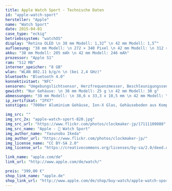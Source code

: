```yaml
---
title: Apple Watch Sport - Technische Daten
id: "apple-watch-sport"
hersteller: "Apple"
name: "Watch Sport"
date: 2015-04-01
case_type: "eckig"
betriebssystem: "watchOS"
display: "Retina OLED \n 38 mm Modell: 1,32” \n 42 mm Modell: 1,5”"
aufloesung: "38 mm Modell: \n 272 × 340 Pixel \n 42 mm Modell: \n 312 × 390 Pixel"
akku: "38 mm Modell: 205 mAh \n 42 mm Modell: 246 mAh"
prozessor: "Apple S1"
ram: "512 MB"
interner_speicher: "8 GB"
wlan: "WLAN 802.11 b/g/n \n (bei 2,4 GHz)"
bluetooth: "Bluetooth 4.0"
konnektivitaet: "NFC"
sensoren: "Umgebungslichtsensor, Herzfrequenzmesser, Beschleunigungssensor und Gyrosensor"
gewicht: "Nur Gehäuse: \n 38 mm Modell: 25 g \n 42 mm Modell: 30 g"
abmessungen: "38 mm Modell: \n 38,6 x 33,3 x 10,5 mm \n 42 mm Modell: \n 42,0 x 35,9 x 10,5 mm"
ip_zertifikat: "IPX7"
sonstiges: "7000er Aluminium Gehäuse, Ion-X Glas, Gehäuseboden aus Kompositmaterial, Retina Display mit Force Touch, Sportarmband, Digital Crown, Lautsprecher und Mikrofon, 2 Gehäuse-Farben (Silver oder Space Grey)"

img_src: ""
img_src_2x: "apple-watch-sport-820.jpg"
img_src_url: "https://www.flickr.com/photos/clockmaker-jp/17111109088"
img_src_name: "Apple -  Watch Sport"
img_author_name: "Yasunobu Ikeda"
img_author_url: "https://www.flickr.com/photos/clockmaker-jp/"
img_license_name: "CC BY-SA 2.0"
img_license_url: "https://creativecommons.org/licenses/by-sa/2.0/deed.de"

link_name: "apple.com/de"
link_url: "http://www.apple.com/de/watch/"

preis: "399,00 €"
shop_link_name: "apple.de"
shop_link_url: "http://www.apple.com/de/shop/buy-watch/apple-watch-sport"
---
```

